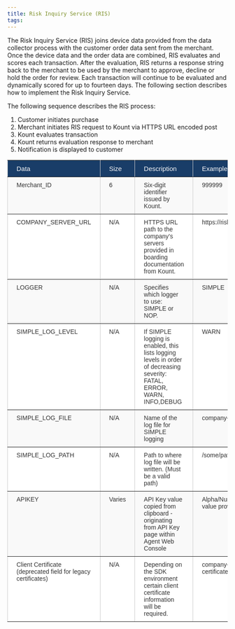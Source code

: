 ```yaml
---
title: Risk Inquiry Service (RIS)
tags:
---
```


The Risk Inquiry Service (RIS) joins device data provided from the data collector process with the customer order data sent from the merchant. Once the device data and the order data are combined, RIS evaluates and scores each transaction. After the evaluation, RIS returns a response string back to the merchant to be used by the merchant to approve, decline or hold the order for review. Each transaction will continue to be evaluated and dynamically scored for up to fourteen days. The following section describes how to implement the Risk Inquiry Service.

The following sequence describes the RIS process:
1.	Customer initiates purchase
2.	Merchant initiates RIS request to Kount via HTTPS URL encoded post
3.	Kount evaluates transaction
4.	Kount returns evaluation response to merchant
5.	Notification is displayed to customer

<style type="text/css">
.tg  {border-collapse:collapse;border-spacing:0;border-color:#ccc;}
.tg td{font-family:Arial, sans-serif;font-size:14px;padding:10px 20px;border-style:solid;border-width:1px;overflow:hidden;word-break:normal;border-color:#ccc;color:#333;background-color:#fff;}
.tg th{font-family:Arial, sans-serif;font-size:14px;font-weight:normal;padding:10px 20px;border-style:solid;border-width:1px;overflow:hidden;word-break:normal;border-color:#ccc;color:#333;background-color:#f0f0f0;}
.tg .tg-8421{font-size:15px;font-family:"Arial Black", Gadget, sans-serif !important;;background-color:#193d68;color:#f9f9f9;border-color:inherit;text-align:left;vertical-align:top}
.tg .tg-btxf{background-color:#f9f9f9;border-color:inherit;text-align:left;vertical-align:top}
.tg .tg-0pky{border-color:inherit;text-align:left;vertical-align:top}
</style>
<table class="tg">
  <tr>
    <th class="tg-8421">﻿Data</th>
    <th class="tg-8421">Size</th>
    <th class="tg-8421">Description</th>
    <th class="tg-8421">Example</th>
  </tr>
  <tr>
    <td class="tg-btxf">Merchant_ID</td>
    <td class="tg-btxf">6</td>
    <td class="tg-btxf">Six-digit identifier issued by Kount.</td>
    <td class="tg-btxf">999999</td>
  </tr>
  <tr>
    <td class="tg-0pky">COMPANY_SERVER_URL</td>
    <td class="tg-0pky">N/A</td>
    <td class="tg-0pky">HTTPS URL path to the company’s servers provided in boarding documentation from Kount.</td>
    <td class="tg-0pky">https://risk.test.kount.net</td>
  </tr>
  <tr>
    <td class="tg-btxf">LOGGER</td>
    <td class="tg-btxf">N/A</td>
    <td class="tg-btxf">Specifies which logger to use: SIMPLE or NOP.</td>
    <td class="tg-btxf">SIMPLE</td>
  </tr>
  <tr>
    <td class="tg-0pky">SIMPLE_LOG_LEVEL</td>
    <td class="tg-0pky">N/A</td>
    <td class="tg-0pky">If SIMPLE logging is enabled, this lists logging levels in order of decreasing severity: FATAL, ERROR, WARN, INFO,DEBUG</td>
    <td class="tg-0pky">WARN</td>
  </tr>
  <tr>
    <td class="tg-btxf">SIMPLE_LOG_FILE</td>
    <td class="tg-btxf">N/A</td>
    <td class="tg-btxf">Name of the log file for SIMPLE logging</td>
    <td class="tg-btxf">company-sdk-ris.log</td>
  </tr>
  <tr>
    <td class="tg-0pky">SIMPLE_LOG_PATH</td>
    <td class="tg-0pky">N/A</td>
    <td class="tg-0pky">Path to where log file will be written. (Must be a valid path)</td>
    <td class="tg-0pky">/some/path/to/log</td>
  </tr>
  <tr>
    <td class="tg-btxf">APIKEY</td>
    <td class="tg-btxf">Varies</td>
    <td class="tg-btxf">API Key value copied from clipboard - originating from API Key page within Agent Web Console</td>
    <td class="tg-btxf">Alpha/Numeric hashed value provided by Kount</td>
  </tr>
  <tr>
    <td class="tg-0pky">Client Certificate (deprecated field for legacy certificates)</td>
    <td class="tg-0pky">N/A</td>
    <td class="tg-0pky">Depending on the SDK environment certain client certificate information will be required.</td>
    <td class="tg-0pky">company-ris- certificate.p12</td>
  </tr>
</table>
